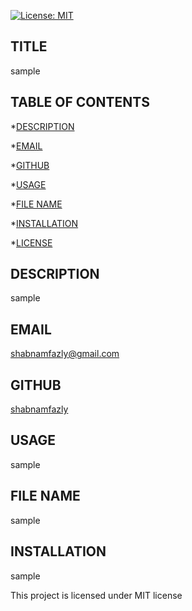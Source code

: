 
   [![License: MIT](https://img.shields.io/badge/License-MIT-yellow.svg)](https://opensource.org/licenses/MIT)
  
  ## TITLE
  sample

  ## TABLE OF CONTENTS
  *[DESCRIPTION](#description)

  *[EMAIL](#email)

  *[GITHUB](#github)

  *[USAGE](#usage)

  *[FILE NAME](#fileName)

  *[INSTALLATION](#installation)

  
*[LICENSE](#license)


  ## DESCRIPTION
  sample

  ## EMAIL
  shabnamfazly@gmail.com

  ## GITHUB
  [shabnamfazly](https://github.com/shabnamfazly/)

  ## USAGE
  sample

  ## FILE NAME
  sample

  ## INSTALLATION
  sample

  This project is licensed under MIT license

